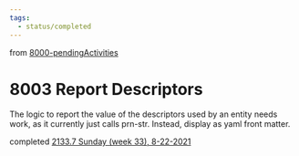 ```yaml
---
tags:
  - status/completed
---
```

from [8000-pendingActivities](8000-pendingActivities.md)
# 8003 Report Descriptors
The logic to report the value of the descriptors used by an entity needs work, as it currently just calls prn-str. Instead, display as yaml front matter. 

completed [2133.7 Sunday (week 33), 8-22-2021](2133.7%20Sunday%20(week%2033),%208-22-2021.md)